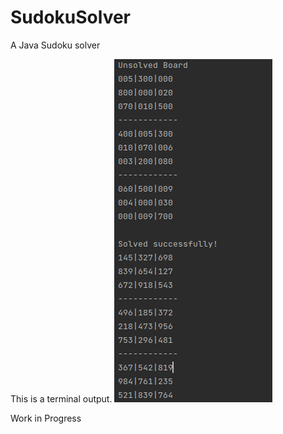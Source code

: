 # SudokuSolver
A Java Sudoku solver 

This is a terminal output.
![](images/JavaSudokuSolverNoGUI.png)


Work in Progress
